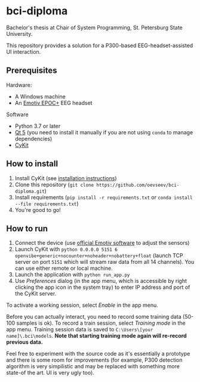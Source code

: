 # bci-diploma
Bachelor's thesis at Chair of System Programming, St. Petersburg State University.

This repository provides a solution for a P300-based EEG-headset-assisted UI interaction.

## Prerequisites

Hardware:
- A Windows machine
- An [Emotiv EPOC+](https://www.emotiv.com/epoc/) EEG headset

Software
- Python 3.7 or later
- [Qt 5](https://www.qt.io/) (you need to install it manually if you are not using `conda` to manage dependencies)
- [CyKit](https://github.com/CymatiCorp/CyKit)

## How to install

1. Install CyKit (see [installation instructions](https://github.com/CymatiCorp/CyKit/wiki/How-to-Install-CyKIT))
2. Clone this repository (`git clone https://github.com/oevseev/bci-diploma.git`)
3. Install requirements (`pip install -r requirements.txt` or `conda install --file requirements.txt`)
3. You're good to go!

## How to run

1. Connect the device (use [official Emotiv software](https://www.emotiv.com/emotiv-bci/) to adjust the sensors)
2. Launch CyKit with `python 0.0.0.0 5151 6 openvibe+generic+nocounter+noheader+nobattery+float` (launch TCP server on port `5151` which will stream raw data from all 14 channels). You can use either remote or local machine.
3. Launch the application with `python run_app.py`
4. Use *Preferences* dialog (in the app menu, which is accessible by right clicking the app icon in the system tray) to enter IP address and port of the CyKit server.

To activate a working session, select *Enable* in the app menu.

Before you can actually interact, you need to record some training data (50-100 samples is ok). To record a train session, select *Training mode* in the app menu. Training session data is saved to `C:\Users\[your name]\.bci\models`. **Note that starting training mode again will re-record previous data.**

Feel free to experiment with the source code as it's essentially a prototype and there is some room for improvements (for example, P300 detection algorithm is very simpilistic and may be replaced with something more state-of the art. UI is very ugly too).
